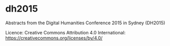 # dh2015

Abstracts from the Digital Humanities Conference 2015 in Sydney (DH2015)

Licence: Creative Commons Attribution 4.0 International: https://creativecommons.org/licenses/by/4.0/
